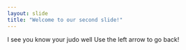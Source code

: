 ```yaml
---
layout: slide
title: "Welcome to our second slide!"
---
```

I see you know your judo well
Use the left arrow to go back!
